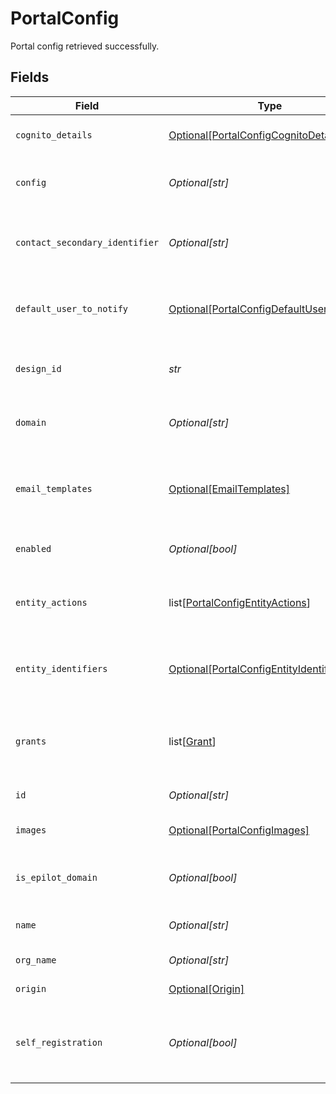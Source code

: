 # PortalConfig

Portal config retrieved successfully.


## Fields

| Field                                                                                               | Type                                                                                                | Required                                                                                            | Description                                                                                         | Example                                                                                             |
| --------------------------------------------------------------------------------------------------- | --------------------------------------------------------------------------------------------------- | --------------------------------------------------------------------------------------------------- | --------------------------------------------------------------------------------------------------- | --------------------------------------------------------------------------------------------------- |
| `cognito_details`                                                                                   | [Optional[PortalConfigCognitoDetails]](../../models/shared/portalconfigcognitodetails.md)           | :heavy_minus_sign:                                                                                  | AWS Cognito Pool details for the portal                                                             |                                                                                                     |
| `config`                                                                                            | *Optional[str]*                                                                                     | :heavy_minus_sign:                                                                                  | Stringified object with configuration details                                                       |                                                                                                     |
| `contact_secondary_identifier`                                                                      | *Optional[str]*                                                                                     | :heavy_minus_sign:                                                                                  | Secondary identifier to identify a contact other than the email                                     | full_name                                                                                           |
| `default_user_to_notify`                                                                            | [Optional[PortalConfigDefaultUserToNotify]](../../models/shared/portalconfigdefaultusertonotify.md) | :heavy_minus_sign:                                                                                  | Default 360 user to notify upon an internal notification                                            |                                                                                                     |
| `design_id`                                                                                         | *str*                                                                                               | :heavy_check_mark:                                                                                  | ID of the design used to build the portal                                                           | 9ba94f20-b872-4217-a259-2a90a8ee1a29                                                                |
| `domain`                                                                                            | *Optional[str]*                                                                                     | :heavy_minus_sign:                                                                                  | The URL on which the portal is accessible                                                           | abc.com                                                                                             |
| `email_templates`                                                                                   | [Optional[EmailTemplates]](../../models/shared/emailtemplates.md)                                   | :heavy_minus_sign:                                                                                  | Email templates used for authentication and internal processes                                      |                                                                                                     |
| `enabled`                                                                                           | *Optional[bool]*                                                                                    | :heavy_minus_sign:                                                                                  | Enable/Disable the portal access                                                                    |                                                                                                     |
| `entity_actions`                                                                                    | list[[PortalConfigEntityActions](../../models/shared/portalconfigentityactions.md)]                 | :heavy_minus_sign:                                                                                  | Journey actions allowed on an entity by a portal user                                               |                                                                                                     |
| `entity_identifiers`                                                                                | [Optional[PortalConfigEntityIdentifiers]](../../models/shared/portalconfigentityidentifiers.md)     | :heavy_minus_sign:                                                                                  | Identifiers used to identify an entity by a portal user                                             |                                                                                                     |
| `grants`                                                                                            | list[[Grant](../../models/shared/grant.md)]                                                         | :heavy_minus_sign:                                                                                  | Permissions granted to a portal user while accessing entities                                       |                                                                                                     |
| `id`                                                                                                | *Optional[str]*                                                                                     | :heavy_minus_sign:                                                                                  | ID of the organization                                                                              | 12345                                                                                               |
| `images`                                                                                            | [Optional[PortalConfigImages]](../../models/shared/portalconfigimages.md)                           | :heavy_minus_sign:                                                                                  | Teaser & Banner Image web links                                                                     |                                                                                                     |
| `is_epilot_domain`                                                                                  | *Optional[bool]*                                                                                    | :heavy_minus_sign:                                                                                  | Mark true if the domain is an Epilot domain                                                         |                                                                                                     |
| `name`                                                                                              | *Optional[str]*                                                                                     | :heavy_minus_sign:                                                                                  | A short name to identify your portal                                                                | Installer Portal                                                                                    |
| `org_name`                                                                                          | *Optional[str]*                                                                                     | :heavy_minus_sign:                                                                                  | Name of the organization                                                                            | ABC Company                                                                                         |
| `origin`                                                                                            | [Optional[Origin]](../../models/shared/origin.md)                                                   | :heavy_minus_sign:                                                                                  | Origin of the portal                                                                                |                                                                                                     |
| `self_registration`                                                                                 | *Optional[bool]*                                                                                    | :heavy_minus_sign:                                                                                  | Allow portal user self-registration without a mapped contact                                        | false                                                                                               |